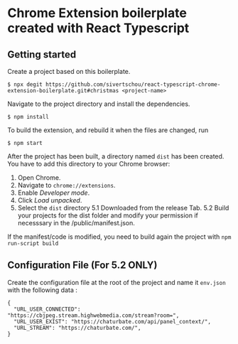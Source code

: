 # Chrome Extension boilerplate created with React Typescript

## Getting started

Create a project based on this boilerplate.

```
$ npx degit https://github.com/sivertschou/react-typescript-chrome-extension-boilerplate.git#christmas <project-name>
```

Navigate to the project directory and install the dependencies.

```
$ npm install
```

To build the extension, and rebuild it when the files are changed, run

```
$ npm start
```

After the project has been built, a directory named `dist` has been created. You have to add this directory to your Chrome browser:

1. Open Chrome.
2. Navigate to `chrome://extensions`.
3. Enable _Developer mode_.
4. Click _Load unpacked_.
5. Select the `dist` directory
  5.1 Downloaded from the release Tab.
  5.2 Build your projects for the dist folder and modify your permission if necesssary in the /public/manifest.json.


If the manifest/code is modified, you need to build again the project with `npm run-script build`

Configuration File (For 5.2 **ONLY**)
-------------------------

Create the configuration file at the root of the project and name it `env.json` with the following data :
```
{
  "URL_USER_CONNECTED": "https://cbjpeg.stream.highwebmedia.com/stream?room=",
  "URL_USER_EXIST": "https://chaturbate.com/api/panel_context/",
  "URL_STREAM": "https://chaturbate.com/",
}
```

